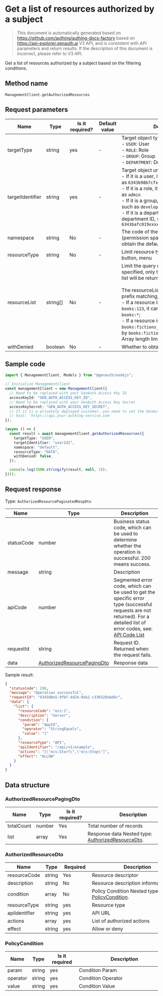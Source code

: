 # Get a list of resources authorized by a subject

<!--
Warning⚠️:
Do not modify this document directly,
https://github.com/Authing/authing-docs-factory
Use this project to generate
-->

<LastUpdated />

> This document is automatically generated based on https://github.com/authing/authing-docs-factory based on https://api-explorer.genauth.ai V3 API, and is consistent with API parameters and return results. If the description of this document is incorrect, please refer to V3 API.

Get a list of resources authorized by a subject based on the filtering conditions.

## Method name

`ManagementClient.getAuthorizedResources`

## Request parameters

| Name             | Type     | <div style="width:80px">Is it required?</div> | <div style="width:60px">Default value</div> | <div style="width:300px">Description</div>                                                                                                                                                                                                                                                                                                                                               | <div style="width:200px">Sample value</div> |
| ---------------- | -------- | --------------------------------------------- | ------------------------------------------- | ---------------------------------------------------------------------------------------------------------------------------------------------------------------------------------------------------------------------------------------------------------------------------------------------------------------------------------------------------------------------------------------- | ------------------------------------------- |
| targetType       | string   | yes                                           | -                                           | Target object type:<br>- `USER`: User<br>- `ROLE`: Role<br>- `GROUP`: Group<br>- `DEPARTMENT`: Department<br>                                                                                                                                                                                                                                                                            | `USER`                                      |
| targetIdentifier | string   | yes                                           | -                                           | Target object unique identifier:<br>- If it is a user, it is the user's ID, such as `6343b98b7cfxxx9366e9b7c`<br>- If it is a role, it is the role code, such as `admin`<br>- If it is a group, it is the group code, such as `developer`<br>- If it is a department, it is the department ID, such as `6343bafc019xxxx889206c4c`<br>                                                    | `userId1`                                   |
| namespace        | string   | No                                            | -                                           | The code of the permission group (permission space). Do not pass to obtain the default permission group.                                                                                                                                                                                                                                                                                 | `default`                                   |
| resourceType     | string   | No                                            | -                                           | Limit resource types, such as data, API, button, menu                                                                                                                                                                                                                                                                                                                                    | `DATA`                                      |
| resourceList     | string[] | No                                            | -                                           | Limit the query resource list. If specified, only the specified resource list will be returned. <br><br>The resourceList parameter supports prefix matching, for example:<br>- If a resource is authorized as `books:123`, it can be matched by `books:*`;<br>- If a resource is authorized as `books:fictions_123`, it can be matched by `books:fictions_`;<br> Array length limit: 50. |                                             |
| withDenied       | boolean  | No                                            | -                                           | Whether to obtain denied resources                                                                                                                                                                                                                                                                                                                                                       |                                             |

## Sample code

```ts
import { ManagementClient, Models } from "@genauth/nodejs";

// Initialize ManagementClient
const managementClient = new ManagementClient({
  // Need to be replaced with your GenAuth Access Key ID
  accessKeyId: "GEN_AUTH_ACCESS_KEY_ID",
  // Need to be replaced with your GenAuth Access Key Secret
  accessKeySecret: "GEN_AUTH_ACCESS_KEY_SECRET",
  // If it is a privately deployed customer, you need to set the GenAuth service domain name
  // host: 'https://api.your-authing-service.com'
});

(async () => {
  const result = await managementClient.getAuthorizedResources({
    targetType: "USER",
    targetIdentifier: "userId1",
    namespace: "default",
    resourceType: "DATA",
    withDenied: false,
  });

  console.log(JSON.stringify(result, null, 2));
})();
```

## Request response

Type: `AuthorizedResourcePaginatedRespDto`

| Name       | Type                                                                   | Description                                                                                                                                                                                                                                                                                                                                    |
| ---------- | ---------------------------------------------------------------------- | ---------------------------------------------------------------------------------------------------------------------------------------------------------------------------------------------------------------------------------------------------------------------------------------------------------------------------------------------- |
| statusCode | number                                                                 | Business status code, which can be used to determine whether the operation is successful. 200 means success.                                                                                                                                                                                                                                   |
| message    | string                                                                 | Description                                                                                                                                                                                                                                                                                                                                    |
| apiCode    | number                                                                 | Segmented error code, which can be used to get the specific error type (successful requests are not returned). For a detailed list of error codes, see: [API Code List](https://api-explorer.genauth.ai/?tag=group/%E5%BC%80%E5%8F%91%E5%87%86%E5%A4%87#tag/%E5%BC%80%E5%8F%91%E5%87%86%E5%A4%87/%E9%94%99%E8%AF%AF%E5%A4%84%E7%90%86/apiCode) |
| requestId  | string                                                                 | Request ID. Returned when the request fails.                                                                                                                                                                                                                                                                                                   |
| data       | <a href="#AuthorizedResourcePagingDto">AuthorizedResourcePagingDto</a> | Response data                                                                                                                                                                                                                                                                                                                                  |

Sample result:

```json
{
  "statusCode": 200,
  "message": "Operation successful",
  "requestId": "934108e5-9fbf-4d24-8da1-c330328abd6c",
  "data": {
    "list": {
      "resourceCode": "ecs:1",
      "description": "Server",
      "condition": {
        "param": "AppId",
        "operator": "StringEquals",
        "value": "1"
      },
      "resourceType": "API",
      "apiIdentifier": "/api/v1/example",
      "actions": "[\"ecs:Start\",\"ecs:Stop\"]",
      "effect": "ALLOW"
    }
  }
}
```

## Data structure

### <a id="AuthorizedResourcePagingDto"></a> AuthorizedResourcePagingDto

| Name       | Type   | <div style="width:80px">Is it required?</div> | <div style="width:300px">Description</div>                                             | <div style="width:200px">Sample value</div> |
| ---------- | ------ | --------------------------------------------- | -------------------------------------------------------------------------------------- | ------------------------------------------- |
| totalCount | number | Yes                                           | Total number of records                                                                |                                             |
| list       | array  | Yes                                           | Response data Nested type: <a href="#AuthorizedResourceDto">AuthorizedResourceDto</a>. |                                             |

### <a id="AuthorizedResourceDto"></a> AuthorizedResourceDto

| Name          | Type   | <div style="width:80px">Required</div> | <div style="width:300px">Description</div>                                    | <div style="width:200px">Sample value</div> |
| ------------- | ------ | -------------------------------------- | ----------------------------------------------------------------------------- | ------------------------------------------- |
| resourceCode  | string | Yes                                    | Resource descriptor                                                           | `ecs:1`                                     |
| description   | string | No                                     | Resource description information                                              | `Server`                                    |
| condition     | array  | No                                     | Policy Condition Nested type: <a href="#PolicyCondition">PolicyCondition</a>. |                                             |
| resourceType  | string | yes                                    | Resource type                                                                 | DATA                                        |
| apiIdentifier | string | yes                                    | API URL                                                                       | `/api/v1/example`                           |
| actions       | array  | yes                                    | List of authorized actions                                                    | `["ecs:Start","ecs:Stop"]`                  |
| effect        | string | yes                                    | Allow or deny                                                                 | ALLOW                                       |

### <a id="PolicyCondition"></a> PolicyCondition

| Name     | Type   | <div style="width:80px">Is it required</div> | <div style="width:300px">Description</div> | <div style="width:200px">Example value</div> |
| -------- | ------ | -------------------------------------------- | ------------------------------------------ | -------------------------------------------- |
| param    | string | yes                                          | Condition Param                            | UserPoolId                                   |
| operator | string | yes                                          | Condition Operator                         | Bool                                         |
| value    | string | yes                                          | Condition Value                            | `1`                                          |
